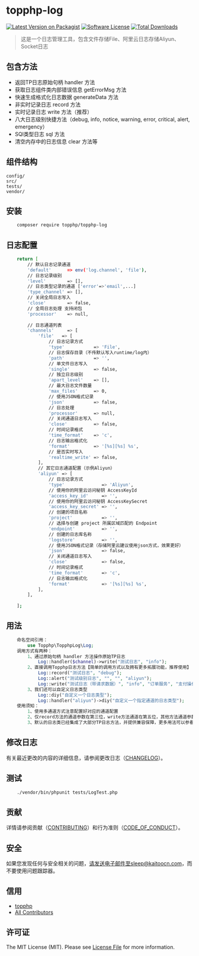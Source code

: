 # topphp-log

[![Latest Version on Packagist][ico-version]][link-packagist]
[![Software License][ico-license]](LICENSE.md)
[![Total Downloads][ico-downloads]][link-downloads]

>这是一个日志管理工具，包含文件存储File、阿里云日志存储Aliyun、Socket日志

## 包含方法

 - 返回TP日志原始句柄 handler 方法
 - 获取日志组件类内部错误信息 getErrorMsg 方法
 - 快速生成格式化日志数据 generateData 方法
 - 非实时记录日志 record 方法
 - 实时记录日志 write 方法（推荐）
 - 八大日志级别快捷方法（debug, info, notice, warning, error, critical, alert, emergency）
 - SQl类型日志 sql 方法
 - 清空内存中的日志信息 clear 方法等 

## 组件结构


```
config/     
src/     
tests/
vendor/
```


## 安装

``` bash
    composer require topphp/topphp-log
```

## 日志配置

``` bash
    return [
        // 默认日志记录通道
        'default'      => env('log.channel', 'file'),
        // 日志记录级别
        'level'        => [],
        // 日志类型记录的通道 ['error'=>'email',...]
        'type_channel' => [],
        // 关闭全局日志写入
        'close'        => false,
        // 全局日志处理 支持闭包
        'processor'    => null,
    
        // 日志通道列表
        'channels'     => [
            'file'   => [
                // 日志记录方式
                'type'           => 'File',
                // 日志保存目录（不传默认写入runtime/log内）
                'path'           => '',
                // 单文件日志写入
                'single'         => false,
                // 独立日志级别
                'apart_level'    => [],
                // 最大日志文件数量
                'max_files'      => 0,
                // 使用JSON格式记录
                'json'           => false,
                // 日志处理
                'processor'      => null,
                // 关闭通道日志写入
                'close'          => false,
                // 时间记录格式
                'time_format'    => 'c',
                // 日志输出格式化
                'format'         => '[%s][%s] %s',
                // 是否实时写入
                'realtime_write' => false,
            ],
            // 其它日志通道配置（示例Aliyun）
            'aliyun' => [
                // 日志记录方式
                'type'              => 'Aliyun',
                // 使用你的阿里云访问秘钥 AccessKeyId
                'access_key_id'     => '',
                // 使用你的阿里云访问秘钥 AccessKeySecret
                'access_key_secret' => '',
                // 创建的项目名称
                'project'           => '',
                // 选择与创建 project 所属区域匹配的 Endpoint
                'endpoint'          => '',
                // 创建的日志库名称
                'logstore'          => '',
                // 使用JSON格式记录（存储阿里云建议使用json方式，效果更好）
                'json'              => false,
                // 关闭通道日志写入
                'close'             => false,
                // 时间记录格式
                'time_format'       => 'c',
                // 日志输出格式化
                'format'            => '[%s][%s] %s',
            ],
        ],
    
    ];
```


## 用法

```php
    命名空间引用：
        use Topphp\TopphpLog\Log;
    调用方式有两种：
        1、通过原始句柄 handler 方法操作原始TP日志
            Log::handler($channel)->write("测试日志", "info");
        2、直接调用Topphp日志方法【简单的调用方式以及拥有更多拓展功能，推荐使用】
            Log::record("测试日志", "debug");
            Log::alert("测试级别日志", "", "", "aliyun");
            Log::write("测试日志（带请求数据）", "info", "订单服务", "支付操作");
        3、我们还可以自定义日志类型
            Log::diy("自定义一个日志类型");
            Log::handler("aliyun")->diy("自定义一个指定通道的日志类型");
    使用须知：
        1、使用多通道方式注意配置好对应的通道配置
        2、仅record方法的通道参数在第三位，write方法通道在第五位，其他方法通道参数均在第四位，这样做的目的是便于开发者调用方法方便
        3、默认的日志类已经集成了大部分TP日志方法，并提供兼容保障，更多用法可以参看TP的官方文档
```

## 修改日志

有关最近更改的内容的详细信息，请参阅更改日志（[CHANGELOG](CHANGELOG.md)）。

## 测试

``` bash
    ./vendor/bin/phpunit tests/LogTest.php
```

## 贡献

详情请参阅贡献（[CONTRIBUTING](CONTRIBUTING.md)）和行为准则（[CODE_OF_CONDUCT](CODE_OF_CONDUCT.md)）。


## 安全

如果您发现任何与安全相关的问题，请发送电子邮件至sleep@kaitoocn.com，而不要使用问题跟踪器。

## 信用

- [topphp][link-author]
- [All Contributors][link-contributors]

## 许可证

The MIT License (MIT). Please see [License File](LICENSE.md) for more information.

[ico-version]: https://img.shields.io/packagist/v/topphp/component-builder.svg?style=flat-square
[ico-license]: https://img.shields.io/badge/license-MIT-brightgreen.svg?style=flat-square
[ico-travis]: https://img.shields.io/travis/topphp/component-builder/master.svg?style=flat-square
[ico-scrutinizer]: https://img.shields.io/scrutinizer/coverage/g/topphp/component-builder.svg?style=flat-square
[ico-code-quality]: https://img.shields.io/scrutinizer/g/topphp/component-builder.svg?style=flat-square
[ico-downloads]: https://img.shields.io/packagist/dt/topphp/component-builder.svg?style=flat-square

[link-packagist]: https://packagist.org/packages/topphp/component-builder
[link-travis]: https://travis-ci.org/topphp/component-builder
[link-scrutinizer]: https://scrutinizer-ci.com/g/topphp/component-builder/code-structure
[link-code-quality]: https://scrutinizer-ci.com/g/topphp/component-builder
[link-downloads]: https://packagist.org/packages/topphp/component-builder
[link-author]: https://github.com/topphp
[link-contributors]: ../../contributors
